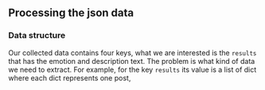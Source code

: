 ## Processing the json data
### Data structure
Our collected data contains four keys, what we are interested is the `results` that has the emotion and description text. The problem is what kind of data we need to extract. For example, for the key `results` its value is a list of dict where each dict represents one post, 